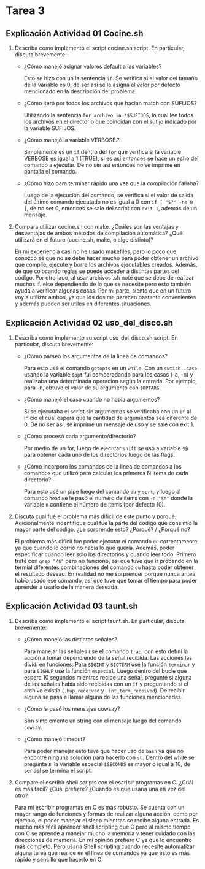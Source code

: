 # Tarea 3 

## Explicación Actividad 01 Cocine.sh

1. Describa como implementó el script cocine.sh script. En particular, discuta brevemente:  
   
    - ¿Cómo manejó asignar valores default a las variables?
    
        Esto se hizo con un la sentencia `if`. Se verifica si el valor del tamaño de la variable es 0, de ser así se le asigna el valor por defecto mencionado en la descripción del problema. 

    - ¿Cómo iteró por todos los archivos que hacian match con SUFIJOS?
        
        Utilizando la sentencia `for archivo in *$SUFIJOS`, lo cual lee todos los archivos en el directorio que coincidan con el sufijo indicado por la variable SUFIJOS.

    - ¿Cómo manejó la variable VERBOSE.?
        
        Simplemente es un `if` dentro del `for` que verifica si la variable VERBOSE es igual a 1 (TRUE), si es así entonces se hace un echo del comando a ejecutar. De no ser así entonces no se imprime en pantalla el comando. 

    - ¿Cómo hizo para terminar rápido una vez que la compilación fallaba?
        
        Luego de la ejecución del comando, se verifica si el valor de salida del último comando ejecutado no es igual a 0 con `if [ "$?" -ne 0 ]`, de no ser 0, entonces se sale del script con `exit 1`, además de un mensaje. 

2.  Compara utilizar cocine.sh con make. ¿Cuáles son las ventajas y desventajas de ambos métodos de compilación automática? ¿Qué utilizará en el futuro (cocine.sh, make, o algo distinto)?  
    
    En mi experiencia casi no he usado makefiles, pero lo poco que conozco sé que no se debe hacer mucho para poder obtener un archivo que compile, ejecute y borre los archivos ejecutables creados. Además, de que colocando reglas se puede acceder a distintas partes del código. Por otro lado, al usar archivos .sh noté que se debe de realizar muchos if..else dependiendo de lo que se necesite pero esto también ayuda a verificar algunas cosas. Por mi parte, siento que en un futuro voy a utilizar ambos, ya que los dos me parecen bastante convenientes y además pueden ser utiles en diferentes situaciones.

## Explicación Actividad 02 uso_del_disco.sh  
  
1. Describa como implemento su script uso_del_disco.sh script. En particular, discuta brevemente:  
   - ¿Cómo parseo los argumentos de la linea de comandos?
        
        Para esto usé el comando `getopts` en un `while`. Con un `swtich..case` usando la variable `$opt` fui comparadando para los casos (-a, -n) y realizaba una determinada operación según la entrada. Por ejemplo, para -n, obtuve el valor de su argumento con `$OPTARG`.

    - ¿Cómo manejó el caso cuando no había argumentos?
        
        Si se ejecutaba el script sin argumentos se verificaba con un `if` al inicio el cual espera que la cantidad de argumentos sea diferente de 0. De no ser así, se imprime un mensaje de uso y se sale con exit 1.

    - ¿Cómo procesó cada argumento/directorio?
        
        Por medio de un for, luego de ejecutar `shift` se usó a variable `$@` para obtener cada uno de los directorios luego de las flags.

    - ¿Cómo incorporo los comandos de la linea de comandos a los comandos que utilizó para calcular los primeros N items de cada directorio?
        
        Para esto usé un pipe luego del comando `du` y `sort`, y luego al comando `head` se le pasó el numero de ítems con `-n "$n"` donde la variable `n` contiene el número de ítems (por defecto 10).  

2. Discuta cual fué el problema más dificil de este punto y porqué. Adicionalmente indentifique cual fue la parte del código que consimió la mayor parte del código. ¿Le sorprende esto? ¿Porqué? / ¿Porqué no? 
    
    El problema más difícil fue poder ejecutar el comando `du` correctamente, ya que cuando lo corrió no hacía lo que quería. Además, poder especificar cuando leer solo los directorios y cuando leer todo. Primero traté con `grep "/$"` pero no funcionó, así que tuve que ir probando en la termial diferentes combinaciones del comando `du` hasta poder obtener el resultado deseao. En realidad no me sorprender porque nunca antes había usado ese comando, así que tuve que tomar el tiempo para poder aprender a usarlo de la manera deseada. 


## Explicación Actividad 03 taunt.sh

1. Describa como implementó el script taunt.sh. En particular, discuta brevemente:
    - ¿Cómo manejó las distintas señales?
        
        Para manejar las señales usé el comando `trap`, con esto definí la acción a tomar dependiendo de la señal recibida. Las acciones las dividí en funciones. Para `SIGINT` y `SIGTERM` usé la función `terminar` y para `SIGHUP` usé la función `especial`. Luego dentro del bucle que espera 10 segundos mientras recibe una señal, pregunté si alguna de las señales había sido recibidas con un `if` y preguntando si el archivo existía (`.hup_received` y `.int_term_received`). De recibir alguna se pasa a llamar alguna de las funciones mencionadas.

    - ¿Cómo le pasó los mensajes cowsay?
        
        Son simplemente un string con el mensaje luego del comando `cowsay`.

    - ¿Cómo manejó timeout?
        
        Para poder manejar esto tuve que hacer uso de `bash` ya que no encontré ninguna solución para hacerlo con `sh`. Dentro del while se pregunta si la variable especial `$SECONDS` es mayor o igual a 10, de ser así se termina el script.

2. Compare el escribir shell scripts con el escribir programas en C. ¿Cuál es más facil? ¿Cuál prefiere? ¿Cuando es que usaría una en vez del otro?  
    
    Para mi escribir programas en C es más robusto. Se cuenta con un mayor rango de funciones y formas de realizar alguna acción, como por ejemplo, el poder manejar el sleep mientras se recibe alguna entrada. Es mucho más fácil aprender shell scripting que C pero al mismo tiempo con C se aprende a manejar mucho la memoria y tener cuidado con las direcciones de memoria. En mi opinión prefiero C ya que lo encuentro más completo. Pero usaría Shell scripting cuando necesite automatizar alguna tarea que realice en el línea de comandos ya que esto es más rápido y sencillo que hacerlo en C. 
